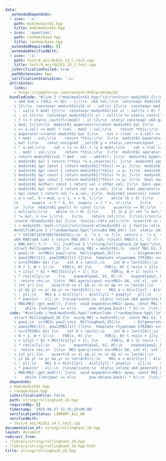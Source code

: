 ```yaml
---
data:
  _extendedDependsOn:
  - icon: ':x:'
    path: mod/modint61.hpp
    title: mod/modint61.hpp
  - icon: ':question:'
    path: random/base.hpp
    title: random/base.hpp
  _extendedRequiredBy: []
  _extendedVerifiedWith:
  - icon: ':x:'
    path: test/4_aoj/ALDS1_14_C.test.cpp
    title: test/4_aoj/ALDS1_14_C.test.cpp
  _isVerificationFailed: true
  _pathExtension: hpp
  _verificationStatusIcon: ':x:'
  attributes:
    links:
    - https://codeforces.com/contest/958/problem/A2
  bundledCode: "#line 2 \"mod/modint61.hpp\"\n\r\nstruct modint61 {\r\n  static constexpr\
    \ u64 mod = (1ULL << 61) - 1;\r\n  u64 val;\r\n  constexpr modint61() : val(0ULL)\
    \ {}\r\n  constexpr modint61(u32 x) : val(x) {}\r\n  constexpr modint61(u64 x)\
    \ : val(x % mod) {}\r\n  constexpr modint61(int x) : val((x < 0) ? (x + static_cast<ll>(mod))\
    \ : x) {}\r\n  constexpr modint61(ll x) : val(((x %= static_cast<ll>(mod)) < 0)\
    \ ? (x + static_cast<ll>(mod)) : x) {}\r\n  static constexpr u64 get_mod() { return\
    \ mod; }\r\n\r\n  modint61 &operator+=(const modint61 &a) {\r\n    val = ((val\
    \ += a.val) >= mod) ? (val - mod) : val;\r\n    return *this;\r\n  }\r\n  modint61\
    \ &operator-=(const modint61 &a) {\r\n    val = ((val -= a.val) >= mod) ? (val\
    \ + mod) : val;\r\n    return *this;\r\n  }\r\n  modint61 &operator*=(const modint61\
    \ &a) {\r\n    const unsigned __int128 y = static_cast<unsigned __int128>(val)\
    \ * a.val;\r\n    val = (y >> 61) + (y & mod);\r\n    val = (val >= mod) ? (val\
    \ - mod) : val;\r\n    return *this;\r\n  }\r\n  modint61 operator-() const {\
    \ return modint61(val ? mod - val : u64(0)); }\r\n  modint61 &operator/=(const\
    \ modint61 &a) { return (*this *= a.inverse()); }\r\n  modint61 operator+(const\
    \ modint61 &p) const { return modint61(*this) += p; }\r\n  modint61 operator-(const\
    \ modint61 &p) const { return modint61(*this) -= p; }\r\n  modint61 operator*(const\
    \ modint61 &p) const { return modint61(*this) *= p; }\r\n  modint61 operator/(const\
    \ modint61 &p) const { return modint61(*this) /= p; }\r\n  bool operator<(const\
    \ modint61 &other) const { return val < other.val; }\r\n  bool operator==(const\
    \ modint61 &p) const { return val == p.val; }\r\n  bool operator!=(const modint61\
    \ &p) const { return val != p.val; }\r\n  modint61 inverse() const {\r\n    ll\
    \ a = val, b = mod, u = 1, v = 0, t;\r\n    while (b > 0) {\r\n      t = a / b;\r\
    \n      swap(a -= t * b, b), swap(u -= t * v, v);\r\n    }\r\n    return modint61(u);\r\
    \n  }\r\n  modint61 pow(ll n) const {\r\n    assert(n >= 0);\r\n    modint61 ret(1),\
    \ mul(val);\r\n    while (n > 0) {\r\n      if (n & 1) ret *= mul;\r\n      mul\
    \ *= mul, n >>= 1;\r\n    }\r\n    return ret;\r\n  }\r\n};\r\n\r\n#ifdef FASTIO\r\
    \nvoid rd(modint61 &x) {\r\n  fastio::rd(x.val);\r\n  assert(0 <= x.val && x.val\
    \ < modint61::mod);\r\n}\r\n\r\nvoid wt(modint61 x) { fastio::wt(x.val); }\r\n\
    #endif\n#line 2 \"random/base.hpp\"\n\nu64 RNG_64() {\n  static u64 x_ = u64(chrono::duration_cast<chrono::nanoseconds>(chrono::high_resolution_clock::now().time_since_epoch()).count())\
    \ * 10150724397891781847ULL;\n  x_ ^= x_ << 7;\n  return x_ ^= x_ >> 9;\n}\n\n\
    u64 RNG(u64 lim) { return RNG_64() % lim; }\n\nll RNG(ll l, ll r) { return l +\
    \ RNG_64() % (r - l); }\n#line 3 \"string/rollinghash_2d.hpp\"\n\n// https://codeforces.com/contest/958/problem/A2\n\
    struct RollingHash_2D {\n  using M61 = modint61;\n  const M61 b1, b2;\n  vc<M61>\
    \ pow1;\n  vc<M61> pow2;\n\n  RollingHash_2D()\n      : b1(generate_base()), b2(generate_base()),\
    \ pow1{M61(1)}, pow2{M61(1)} {}\n\n  template <typename STRING> vvc<M61> build(const\
    \ vc<STRING> &S) {\n    int H = len(S);\n    int W = len(S[0]);\n    vv(M61, res,\
    \ H + 1, W + 1);\n    FOR(x, H) {\n      FOR(y, W) { res[x + 1][y + 1] = res[x\
    \ + 1][y] * b2 + M61(S[x][y] + 1); }\n      FOR(y, W + 1) res[x + 1][y] += b1\
    \ * res[x][y];\n    }\n    expand(pow1, b1, H);\n    expand(pow2, b2, W);\n  \
    \  return res;\n  }\n\n  M61 query(const vvc<M61> &A, int xl, int xr, int yl,\
    \ int yr) {\n    assert(0 <= xl && xl <= xr && xr <= len(A));\n    assert(0 <=\
    \ yl && yl <= yr && yr <= len(A[0]));\n    M61 a = A[xr][yr] - A[xr][yl] * pow2[yr\
    \ - yl];\n    M61 b = A[xl][yr] - A[xl][yl] * pow2[yr - yl];\n    return a - b\
    \ * pow1[xr - xl];\n  }\n\nprivate:\n  static inline u64 generate_base() { return\
    \ RNG(M61::get_mod()); }\n\n  void expand(vc<M61> &pow, const M61 &b, int n) {\n\
    \    while (len(pow) <= n)\n      pow.eb(pow.back() * b);\n  }\n};\n"
  code: "#include \"mod/modint61.hpp\"\n#include \"random/base.hpp\"\n\n// https://codeforces.com/contest/958/problem/A2\n\
    struct RollingHash_2D {\n  using M61 = modint61;\n  const M61 b1, b2;\n  vc<M61>\
    \ pow1;\n  vc<M61> pow2;\n\n  RollingHash_2D()\n      : b1(generate_base()), b2(generate_base()),\
    \ pow1{M61(1)}, pow2{M61(1)} {}\n\n  template <typename STRING> vvc<M61> build(const\
    \ vc<STRING> &S) {\n    int H = len(S);\n    int W = len(S[0]);\n    vv(M61, res,\
    \ H + 1, W + 1);\n    FOR(x, H) {\n      FOR(y, W) { res[x + 1][y + 1] = res[x\
    \ + 1][y] * b2 + M61(S[x][y] + 1); }\n      FOR(y, W + 1) res[x + 1][y] += b1\
    \ * res[x][y];\n    }\n    expand(pow1, b1, H);\n    expand(pow2, b2, W);\n  \
    \  return res;\n  }\n\n  M61 query(const vvc<M61> &A, int xl, int xr, int yl,\
    \ int yr) {\n    assert(0 <= xl && xl <= xr && xr <= len(A));\n    assert(0 <=\
    \ yl && yl <= yr && yr <= len(A[0]));\n    M61 a = A[xr][yr] - A[xr][yl] * pow2[yr\
    \ - yl];\n    M61 b = A[xl][yr] - A[xl][yl] * pow2[yr - yl];\n    return a - b\
    \ * pow1[xr - xl];\n  }\n\nprivate:\n  static inline u64 generate_base() { return\
    \ RNG(M61::get_mod()); }\n\n  void expand(vc<M61> &pow, const M61 &b, int n) {\n\
    \    while (len(pow) <= n)\n      pow.eb(pow.back() * b);\n  }\n};\n"
  dependsOn:
  - mod/modint61.hpp
  - random/base.hpp
  isVerificationFile: false
  path: string/rollinghash_2d.hpp
  requiredBy: []
  timestamp: '2025-06-27 11:35:25+09:00'
  verificationStatus: LIBRARY_ALL_WA
  verifiedWith:
  - test/4_aoj/ALDS1_14_C.test.cpp
documentation_of: string/rollinghash_2d.hpp
layout: document
redirect_from:
- /library/string/rollinghash_2d.hpp
- /library/string/rollinghash_2d.hpp.html
title: string/rollinghash_2d.hpp
---
```


